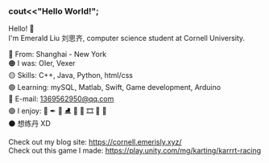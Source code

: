 ### cout<<"Hello World!";

Hello! 🌼  
I'm Emerald Liu 刘思齐, computer science student at Cornell University.

🔴 From: Shanghai - New York  
🟠 I was: OIer, Vexer  
🟡 Skills: C++, Java, Python, html/css  
🟢 Learning: mySQL, Matlab, Swift, Game development, Arduino  
🔵 E-mail: 1369562950@qq.com  
🟣 I enjoy: 🎨 ✒ 🏀  ⛸ 🎹 🎸 🎞 🍭 🍚   
⚫ 想练丹 XD  


Check out my blog site:
https://cornell.emerisly.xyz/  
Check out this game I made:
https://play.unity.com/mg/karting/karrrt-racing  
